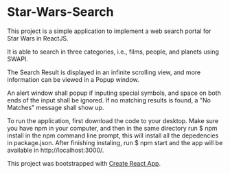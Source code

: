 # Star-Wars-Search
This project is a simple application to implement a web search portal for Star Wars in ReactJS.

It is able to search in three categories, i.e., films, people, and planets using SWAPI.

The Search Result is displayed in an infinite scrolling view, and more information can be viewed in a Popup window.

An alert window shall popup if inputing special symbols, and space on both ends of the input shall be ignored. If no matching results is found, a "No Matches" message shall show up. 

To run the application, first download the code to your desktop. Make sure you have npm in your computer, and then in the same directory run $ npm install in the npm command line prompt, this will install all the depedencies in package.json. After finishing instaling, run $ npm start and the app will be available in http://localhost:3000/. 

This project was bootstrapped with [Create React App](https://github.com/facebookincubator/create-react-app).

